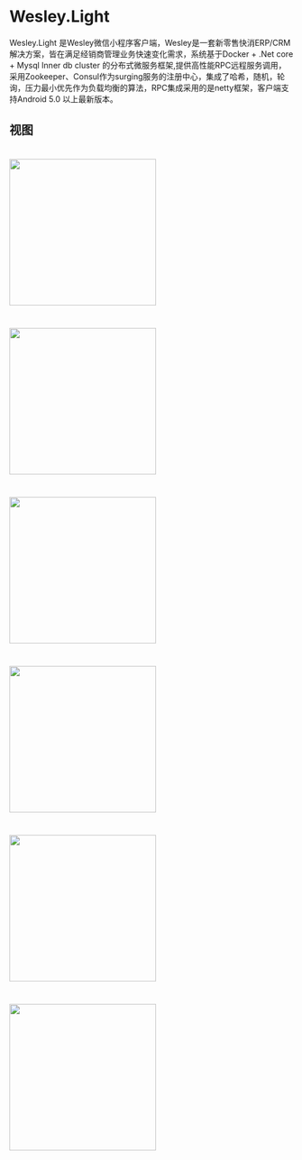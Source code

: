 # Wesley.Light
Wesley.Light 是Wesley微信小程序客户端，Wesley是一套新零售快消ERP/CRM解决方案，皆在满足经销商管理业务快速变化需求，系统基于Docker + .Net core + Mysql Inner db cluster 的分布式微服务框架,提供高性能RPC远程服务调用，采用Zookeeper、Consul作为surging服务的注册中心，集成了哈希，随机，轮询，压力最小优先作为负载均衡的算法，RPC集成采用的是netty框架，客户端支持Android 5.0 以上最新版本。

## 视图

<img align="left"  src="https://raw.githubusercontent.com/dorisoy/Wesley.light/main/w%20(1).jpg" width="260" vspace="20"/>
<img align="left"  src="https://raw.githubusercontent.com/dorisoy/Wesley.light/main/w%20(2).jpg" width="260" vspace="20"/>
<img src="https://raw.githubusercontent.com/dorisoy/Wesley.light/main/w%20(3).jpg" width="260" vspace="20"/>



<img align="left"  src="https://raw.githubusercontent.com/dorisoy/Wesley.light/main/w%20(4).jpg" width="260" vspace="20"/>
<img align="left"  src="https://raw.githubusercontent.com/dorisoy/Wesley.light/main/w%20(5).jpg" width="260" vspace="20"/>
<img src="https://raw.githubusercontent.com/dorisoy/Wesley.light/main/w%20(6).jpg" width="260" vspace="20"/>

##

